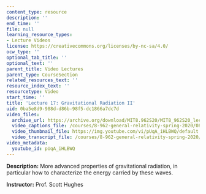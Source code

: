 ```yaml
---
content_type: resource
description: ''
end_time: ''
file: null
learning_resource_types:
- Lecture Videos
license: https://creativecommons.org/licenses/by-nc-sa/4.0/
ocw_type: ''
optional_tab_title: ''
optional_text: ''
parent_title: Video Lectures
parent_type: CourseSection
related_resources_text: ''
resource_index_text: ''
resourcetype: Video
start_time: ''
title: 'Lecture 17: Gravitational Radiation II'
uid: 0ba5e8d9-988d-d86b-98f5-dc1866a7dc7d
video_files:
  archive_url: https://archive.org/download/MIT8.962S20/MIT8_962S20_lec17_300k.mp4
  video_captions_file: /courses/8-962-general-relativity-spring-2020/080776bf037f5212bf2e5c44fb82cb76_pUqA_iHLBWQ.vtt
  video_thumbnail_file: https://img.youtube.com/vi/pUqA_iHLBWQ/default.jpg
  video_transcript_file: /courses/8-962-general-relativity-spring-2020/99ba6bc60de034b358eff6f5867a9839_pUqA_iHLBWQ.pdf
video_metadata:
  youtube_id: pUqA_iHLBWQ
---
```


**Description:** More advanced properties of gravitational radiation, in particular how to characterize the energy carried by these waves.

**Instructor:** Prof. Scott Hughes

